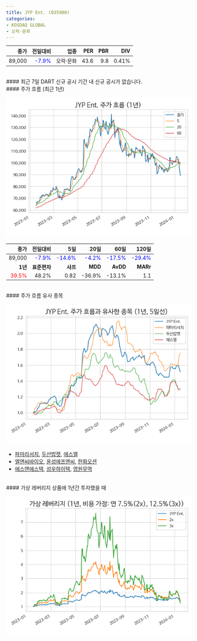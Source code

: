```yaml
---
title: JYP Ent. (035900)
categories:
- KOSDAQ GLOBAL
- 오락·문화
---
```


|**종가**|**전일대비**|**업종**|**PER**|**PBR**|**DIV**|
|-------:|-----------:|-------:|------:|------:|------:|
|89,000|<span style="color: blue">-7.9%</span>|오락·문화|43.6|9.8|0.41%|

<!-- more -->

<br>
#### 최근 7일 DART 신규 공시
기간 내 신규 공시가 없습니다.

<br>
#### 주가 흐름 (최근 1년)

![035900](/assets/images/stock/035900.png)

|**종가**|**전일대비**|**5일**|**20일**|**60일**|**120일**|
|---:|-------:|--:|---:|---:|----:|
|89,000|<span style="color: blue">-7.9%</span>|<span style="color: blue">-14.6%</span>|<span style="color: blue">-4.2%</span>|<span style="color: blue">-17.5%</span>|<span style="color: blue">-29.4%</span>|
|**1년**|**표준편차**|**샤프**|**MDD**|**AvDD**|**MARr**|
|<span style="color: red">39.5%</span>|48.2%|0.82|-36.9%|-13.1%|1.1|

<br>
#### 주가 흐름 유사 종목

![035900](/assets/images/stock/035900_corr.png)

- [파마리서치](/214450/), [두산밥캣](/241560/), [에스엘](/005850/)
- [엘앤씨바이오](/290650/), [윤성에프앤씨](/372170/), [한화오션](/042660/)
- [에스앤에스텍](/101490/), [성우하이텍](/015750/), [영원무역](/111770/)

<br>
#### 가상 레버리지 상품에 1년간 투자했을 때

![035900](/assets/images/stock/035900_2x.png)

[^corr]: 상관계수를 이용하여 분석하였습니다.